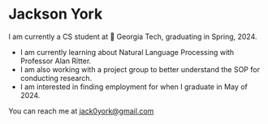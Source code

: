 # Jackson York
I am currently a CS student at :bee: Georgia Tech, graduating in Spring, 2024. 

- I am currently learning about Natural Language Processing with Professor Alan Ritter.
- I am also working with a project group to better understand the SOP for conducting research.
- I am interested in finding employment for when I graduate in May of 2024.

You can reach me at jack0york@gmail.com
